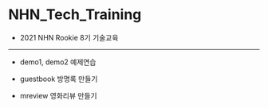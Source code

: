 # NHN_Tech_Training

- 2021 NHN Rookie 8기 기술교육

-----------------------------------

- demo1, demo2 예제연습

- guestbook 방명록 만들기

- mreview 영화리뷰 만들기

